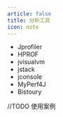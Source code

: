 ```yaml
---
article: false
title: 分析工具
icon: note
---
```


* Jprofiler
* HPROF
* jvisualvm
* jstack
* jconsole
* MyPerf4J
* Bistoury

//TODO 使用案例
